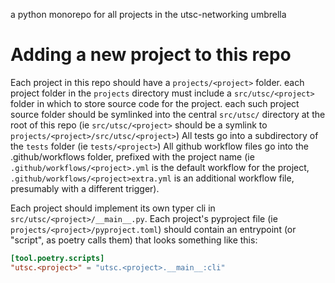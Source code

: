 a python monorepo for all projects in the utsc-networking umbrella

# Adding a new project to this repo

Each project in this repo should have a `projects/<project>` folder.
each project folder in the `projects` directory must include a `src/utsc/<project>` folder in which to store source code for the project. each such project source folder should be symlinked into the central `src/utsc/` directory at the root of this repo (ie `src/utsc/<project>` should be a symlink to `projects/<project>/src/utsc/<project>`)
All tests go into a subdirectory of the `tests` folder (ie `tests/<project>`)
All github workflow files go into the .github/workflows folder, prefixed with the project name
(ie `.github/workflows/<project>.yml` is the default workflow for the project, `.github/workflows/<project>extra.yml` is an additional workflow file, presumably with a different trigger).

Each project should implement its own typer cli in `src/utsc/<project>/__main__.py`. Each project's pyproject file (ie `projects/<project>/pyproject.toml`) should contain an entrypoint (or "script", as poetry calls them) that looks something like this:
```toml
[tool.poetry.scripts]
"utsc.<project>" = "utsc.<project>.__main__:cli"
```
